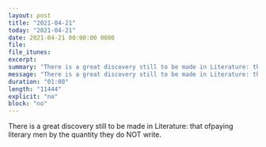 ```yaml
---
layout: post
title: "2021-04-21"
today: "2021-04-21"
date: 2021-04-21 00:00:00 0000
file:
file_itunes:
excerpt:
summary: "There is a great discovery still to be made in Literature: that ofpaying literary men by the quantity they do NOT write."
message: "There is a great discovery still to be made in Literature: that ofpaying literary men by the quantity they do NOT write."
duration: "01:00"
length: "11444"
explicit: "no"
block: "no"
---
```

There is a great discovery still to be made in Literature: that ofpaying literary men by the quantity they do NOT write.


